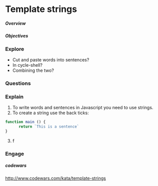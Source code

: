 # Template strings

##### Overview

##### Objectives

### Explore
- Cut and paste words into sentences?
- In cycle-shell?
- Combining the two?

### Questions

### Explain
1. To write words and sentences in Javascript you need to use strings.
2. To create a string use the back ticks:
```js
function main () {
      return `This is a sentence`
}
```
3. f


### Engage


##### codewars
http://www.codewars.com/kata/template-strings
